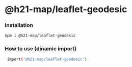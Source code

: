 
# @h21-map/leaflet-geodesic

### Installation
```bash
npm i @h21-map/leaflet-geodesic
```
### How to use (dinamic import)
```bash
 import('@h21-map/leaflet-geodesic')
```
